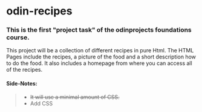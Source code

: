# odin-recipes

### This is the first "project task" of the odinprojects foundations course.

This project will be a collection of different recipes in pure Html. The HTML Pages include the recipes, a picture of the food and a short description how to do the food. It also includes a homepage from where you can access all of the recipes.

#### Side-Notes:
> - ~~It will use a minimal amount of CSS.~~
>- Add CSS
